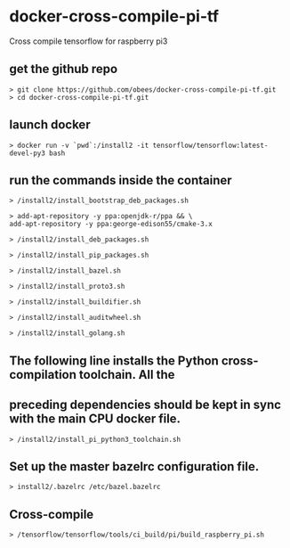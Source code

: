 # docker-cross-compile-pi-tf
Cross compile tensorflow for raspberry pi3

## get the github repo
```
> git clone https://github.com/obees/docker-cross-compile-pi-tf.git
> cd docker-cross-compile-pi-tf.git
```

## launch docker
```
> docker run -v `pwd`:/install2 -it tensorflow/tensorflow:latest-devel-py3 bash
```

## run the commands inside the container 
```
> /install2/install_bootstrap_deb_packages.sh
```
```
> add-apt-repository -y ppa:openjdk-r/ppa && \
add-apt-repository -y ppa:george-edison55/cmake-3.x
```
```
> /install2/install_deb_packages.sh
```
```
> /install2/install_pip_packages.sh
```
```
> /install2/install_bazel.sh
```
```
> /install2/install_proto3.sh
```
```
> /install2/install_buildifier.sh
```
```
> /install2/install_auditwheel.sh
```
```
> /install2/install_golang.sh
```

## The following line installs the Python cross-compilation toolchain. All the
## preceding dependencies should be kept in sync with the main CPU docker file.
```
> /install2/install_pi_python3_toolchain.sh
```

## Set up the master bazelrc configuration file.
```
> install2/.bazelrc /etc/bazel.bazelrc
```

## Cross-compile
```
> /tensorflow/tensorflow/tools/ci_build/pi/build_raspberry_pi.sh
```

